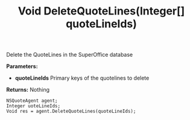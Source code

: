 ﻿---
uid: crmscript_ref_NSQuoteAgent_DeleteQuoteLines
title: Void DeleteQuoteLines(Integer[] quoteLineIds)
intellisense: NSQuoteAgent.DeleteQuoteLines
keywords: NSQuoteAgent, DeleteQuoteLines
so.topic: reference
---

Delete the QuoteLines in the SuperOffice database

**Parameters:**
 - **quoteLineIds** Primary keys of the quotelines to delete

**Returns:** Nothing

```crmscript
NSQuoteAgent agent;
Integer uoteLineIds;
Void res = agent.DeleteQuoteLines(quoteLineIds);
```


